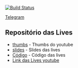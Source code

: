 [![Build Status](http://circleci-badges-max.herokuapp.com/img/z4r4tu5tr4/testes-com-python/master?token=873d0bda078c70ced1869c74b673b64f3ff8049f)](https://circleci.com/gh/z4r4tu5tr4/testes-com-python/tree/master)


[Telegram](https://t.me/joinchat/AAAAAEQeHVfP5DcUlMNM-A)


## Repositório das Lives
- [thumbs](./thumbs) - Thumbs do youtube
- [slides](./slides) - Slides das lives
- [Código](./codigo) - Código das lives
- [Link das Lives youtube](https://www.youtube.com/playlist?list=PLOQgLBuj2-3K1hb7XgkGPb4S9YNIeHsPk) 
